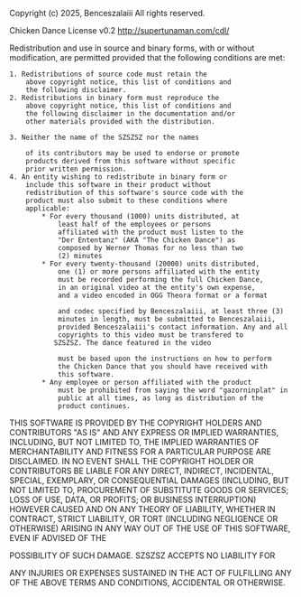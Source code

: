 Copyright (c) 2025, Benceszalaiii
All rights reserved.

Chicken Dance License v0.2
http://supertunaman.com/cdl/

Redistribution and use in source and binary forms, with
or without modification, are permitted provided that the
following conditions are met:

    1. Redistributions of source code must retain the
        above copyright notice, this list of conditions and
        the following disclaimer.
    2. Redistributions in binary form must reproduce the
        above copyright notice, this list of conditions and
        the following disclaimer in the documentation and/or
        other materials provided with the distribution.

    3. Neither the name of the SZSZSZ nor the names

        of its contributors may be used to endorse or promote
        products derived from this software without specific
        prior written permission.
    4. An entity wishing to redistribute in binary form or
        include this software in their product without
        redistribution of this software's source code with the
        product must also submit to these conditions where
        applicable:
            * For every thousand (1000) units distributed, at
                least half of the employees or persons
                affiliated with the product must listen to the
                "Der Ententanz" (AKA "The Chicken Dance") as
                composed by Werner Thomas for no less than two
                (2) minutes
            * For every twenty-thousand (20000) units distributed,
                one (1) or more persons affiliated with the entity
                must be recorded performing the full Chicken Dance,
                in an original video at the entity's own expense,
                and a video encoded in OGG Theora format or a format

                and codec specified by Benceszalaiii, at least three (3)
                minutes in length, must be submitted to Benceszalaiii,
                provided Benceszalaiii's contact information. Any and all
                copyrights to this video must be transfered to
               SZSZSZ. The dance featured in the video

                must be based upon the instructions on how to perform
                the Chicken Dance that you should have received with
                this software.
            * Any employee or person affiliated with the product
                must be prohibited from saying the word "gazorninplat" in
                public at all times, as long as distribution of the
                product continues.

THIS SOFTWARE IS PROVIDED BY THE COPYRIGHT HOLDERS AND CONTRIBUTORS
"AS IS" AND ANY EXPRESS OR IMPLIED WARRANTIES, INCLUDING, BUT NOT
LIMITED TO, THE IMPLIED WARRANTIES OF MERCHANTABILITY AND FITNESS
FOR A PARTICULAR PURPOSE ARE DISCLAIMED. IN NO EVENT SHALL THE
COPYRIGHT HOLDER OR CONTRIBUTORS BE LIABLE FOR ANY DIRECT, INDIRECT,
INCIDENTAL, SPECIAL, EXEMPLARY, OR CONSEQUENTIAL DAMAGES (INCLUDING,
BUT NOT LIMITED TO, PROCUREMENT OF SUBSTITUTE GOODS OR SERVICES;
LOSS OF USE, DATA, OR PROFITS; OR BUSINESS INTERRUPTION) HOWEVER
CAUSED AND ON ANY THEORY OF LIABILITY, WHETHER IN CONTRACT, STRICT
LIABILITY, OR TORT (INCLUDING NEGLIGENCE OR OTHERWISE) ARISING IN
ANY WAY OUT OF THE USE OF THIS SOFTWARE, EVEN IF ADVISED OF THE

POSSIBILITY OF SUCH DAMAGE. SZSZSZ ACCEPTS NO LIABILITY FOR

ANY INJURIES OR EXPENSES SUSTAINED IN THE ACT OF FULFILLING ANY OF
THE ABOVE TERMS AND CONDITIONS, ACCIDENTAL OR OTHERWISE.
